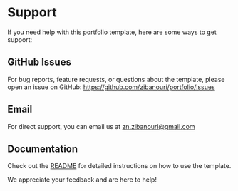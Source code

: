 # Support

If you need help with this portfolio template, here are some ways to get support:

## GitHub Issues

For bug reports, feature requests, or questions about the template, please open an issue on GitHub: https://github.com/zibanouri/portfolio/issues

## Email

For direct support, you can email us at [zn.zibanouri@gmail.com](mailto:zn.zibanouri@gmail.com)

## Documentation

Check out the [README](https://github.com/zibanouri/portfolio/blob/main/README.md) for detailed instructions on how to use the template.

We appreciate your feedback and are here to help!